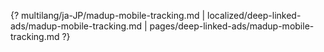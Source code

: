 {? multilang/ja-JP/madup-mobile-tracking.md | localized/deep-linked-ads/madup-mobile-tracking.md | pages/deep-linked-ads/madup-mobile-tracking.md ?}
